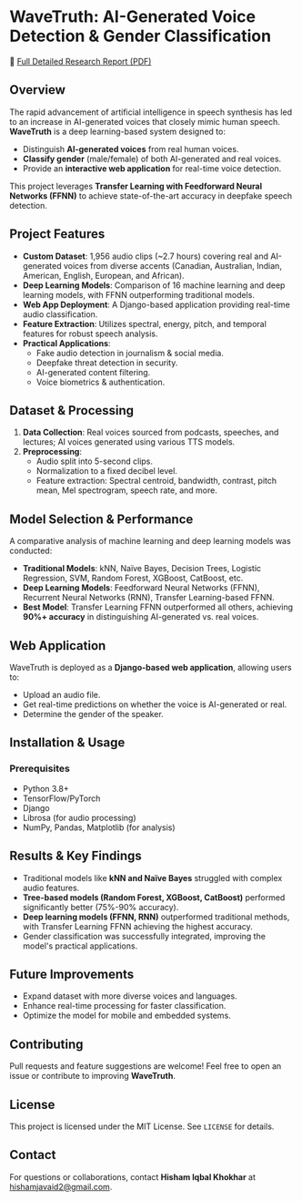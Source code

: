 # WaveTruth: AI-Generated Voice Detection & Gender Classification

📄 [Full Detailed Research Report (PDF)](https://github.com/hishamikoo/Deepfake-AI-Detection/blob/main/Research%20Paper%20-%20WaveTruth.pdf)


## Overview
The rapid advancement of artificial intelligence in speech synthesis has led to an increase in AI-generated voices that closely mimic human speech. **WaveTruth** is a deep learning-based system designed to:
- Distinguish **AI-generated voices** from real human voices.
- **Classify gender** (male/female) of both AI-generated and real voices.
- Provide an **interactive web application** for real-time voice detection.

This project leverages **Transfer Learning with Feedforward Neural Networks (FFNN)** to achieve state-of-the-art accuracy in deepfake speech detection.

## Project Features
- **Custom Dataset**: 1,956 audio clips (~2.7 hours) covering real and AI-generated voices from diverse accents (Canadian, Australian, Indian, American, English, European, and African).
- **Deep Learning Models**: Comparison of 16 machine learning and deep learning models, with FFNN outperforming traditional models.
- **Web App Deployment**: A Django-based application providing real-time audio classification.
- **Feature Extraction**: Utilizes spectral, energy, pitch, and temporal features for robust speech analysis.
- **Practical Applications**:
  - Fake audio detection in journalism & social media.
  - Deepfake threat detection in security.
  - AI-generated content filtering.
  - Voice biometrics & authentication.

## Dataset & Processing
1. **Data Collection**: Real voices sourced from podcasts, speeches, and lectures; AI voices generated using various TTS models.
2. **Preprocessing**:
   - Audio split into 5-second clips.
   - Normalization to a fixed decibel level.
   - Feature extraction: Spectral centroid, bandwidth, contrast, pitch mean, Mel spectrogram, speech rate, and more.

## Model Selection & Performance
A comparative analysis of machine learning and deep learning models was conducted:
- **Traditional Models**: kNN, Naïve Bayes, Decision Trees, Logistic Regression, SVM, Random Forest, XGBoost, CatBoost, etc.
- **Deep Learning Models**: Feedforward Neural Networks (FFNN), Recurrent Neural Networks (RNN), Transfer Learning-based FFNN.
- **Best Model**: Transfer Learning FFNN outperformed all others, achieving **90%+ accuracy** in distinguishing AI-generated vs. real voices.

## Web Application
WaveTruth is deployed as a **Django-based web application**, allowing users to:
- Upload an audio file.
- Get real-time predictions on whether the voice is AI-generated or real.
- Determine the gender of the speaker.

## Installation & Usage
### Prerequisites
- Python 3.8+
- TensorFlow/PyTorch
- Django
- Librosa (for audio processing)
- NumPy, Pandas, Matplotlib (for analysis)


## Results & Key Findings
- Traditional models like **kNN and Naïve Bayes** struggled with complex audio features.
- **Tree-based models (Random Forest, XGBoost, CatBoost)** performed significantly better (75%-90% accuracy).
- **Deep learning models (FFNN, RNN)** outperformed traditional methods, with Transfer Learning FFNN achieving the highest accuracy.
- Gender classification was successfully integrated, improving the model's practical applications.

## Future Improvements
- Expand dataset with more diverse voices and languages.
- Enhance real-time processing for faster classification.
- Optimize the model for mobile and embedded systems.

## Contributing
Pull requests and feature suggestions are welcome! Feel free to open an issue or contribute to improving **WaveTruth**.

## License
This project is licensed under the MIT License. See `LICENSE` for details.

## Contact
For questions or collaborations, contact **Hisham Iqbal Khokhar** at hishamjavaid2@gmail.com.

